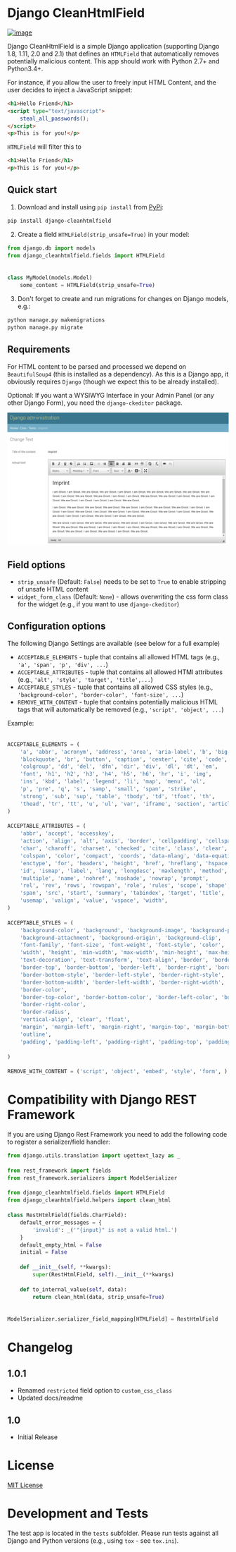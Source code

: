 # Django CleanHtmlField

[![image](https://travis-ci.org/anexia-it/django-cleanhtmlfield.svg?branch=master)](https://travis-ci.org/anexia-it/django-cleanhtmlfield)

Django CleanHtmlField is a simple Django application (supporting Django
1.8, 1.11, 2.0 and 2.1) that defines an `HTMLField` that automatically
removes potentially malicious content. This app should work with Python
2.7+ and Python3.4+.

For instance, if you allow the user to freely input HTML Content, and
the user decides to inject a JavaScript snippet:

```html
<h1>Hello Friend</h1>
<script type="text/javascript">
    steal_all_passwords();
</script>
<p>This is for you!</p>
```

`HTMLField` will filter this to

```html
<h1>Hello Friend</h1>
<p>This is for you!</p>
```

## Quick start

1.  Download and install using `pip install` from [PyPi](https://pypi.python.org/pypi/django-cleanhtmlfield/):

```bash
pip install django-cleanhtmlfield
```

2.  Create a field `HTMLField(strip_unsafe=True)` in your model:

```python
from django.db import models
from django_cleanhtmlfield.fields import HTMLField


class MyModel(models.Model)
    some_content = HTMLField(strip_unsafe=True)
```

3.  Don't forget to create and run migrations for changes on Django
    models, e.g.:


```bash
python manage.py makemigrations
python manage.py migrate
```

## Requirements

For HTML content to be parsed and processed we depend on
`BeautifulSoup4` (this is installed as a dependency). As this is a
Django app, it obviously requires `Django` (though we expect this to be
already installed).

Optional: If you want a WYSIWYG Interface in your Admin Panel (or any
other Django Form), you need the `django-ckeditor` package.

![alt text](docs/ckeditor-wysiwyg.png "CKEditor")


## Field options

* `strip_unsafe` (Default: `False`) needs to be set to `True` to enable stripping of unsafe HTML content
* `widget_form_class` (Default: `None`) - allows overwriting the css form class for the widget (e.g., if you want to use `django-ckeditor`)

## Configuration options

The following Django Settings are available (see below for a full
example)

  - `ACCEPTABLE_ELEMENTS` - tuple that contains all allowed HTML tags
    (e.g., `'a', 'span', 'p', 'div', ...`)
  - `ACCEPTABLE_ATTRIBUTES` - tuple that contains all allowed HTMl
    attributes (e.g., `'alt', 'style', 'target', 'title',...`)
  - `ACCEPTABLE_STYLES` - tuple that contains all allowed CSS styles
    (e.g., `'background-color', 'border-color', 'font-size', ...`)
  - `REMOVE_WITH_CONTENT` - tuple that contains potentially malicious
    HTML tags that will automatically be removed (e.g., `'script',
    'object', ...`)

Example:

```python

ACCEPTABLE_ELEMENTS = (
    'a', 'abbr', 'acronym', 'address', 'area', 'aria-label', 'b', 'big',
    'blockquote', 'br', 'button', 'caption', 'center', 'cite', 'code', 'col',
    'colgroup', 'dd', 'del', 'dfn', 'dir', 'div', 'dl', 'dt', 'em',
    'font', 'h1', 'h2', 'h3', 'h4', 'h5', 'h6', 'hr', 'i', 'img',
    'ins', 'kbd', 'label', 'legend', 'li', 'map', 'menu', 'ol',
    'p', 'pre', 'q', 's', 'samp', 'small', 'span', 'strike',
    'strong', 'sub', 'sup', 'table', 'tbody', 'td', 'tfoot', 'th',
    'thead', 'tr', 'tt', 'u', 'ul', 'var', 'iframe', 'section', 'article',
)

ACCEPTABLE_ATTRIBUTES = (
    'abbr', 'accept', 'accesskey',
    'action', 'align', 'alt', 'axis', 'border', 'cellpadding', 'cellspacing',
    'char', 'charoff', 'charset', 'checked', 'cite', 'class', 'clear', 'cols',
    'colspan', 'color', 'compact', 'coords', 'data-mlang', 'data-equation', 'datetime', 'dir',
    'enctype', 'for', 'headers', 'height', 'href', 'hreflang', 'hspace',
    'id', 'ismap', 'label', 'lang', 'longdesc', 'maxlength', 'method',
    'multiple', 'name', 'nohref', 'noshade', 'nowrap', 'prompt',
    'rel', 'rev', 'rows', 'rowspan', 'role', 'rules', 'scope', 'shape', 'size', 'style',
    'span', 'src', 'start', 'summary', 'tabindex', 'target', 'title', 'type',
    'usemap', 'valign', 'value', 'vspace', 'width',
)

ACCEPTABLE_STYLES = (
    'background-color', 'background', 'background-image', 'background-position', 'background-size', 'background-repeat',
    'background-attachment', 'background-origin', 'background-clip',
    'font-family', 'font-size', 'font-weight', 'font-style', 'color',
    'width', 'height', 'min-width', 'max-width', 'min-height', 'max-height', 'line-height',
    'text-decoration', 'text-transform', 'text-align', 'border', 'border-style', 'border-width',
    'border-top', 'border-bottom', 'border-left', 'border-right', 'border-top-style',
    'border-bottom-style', 'border-left-style', 'border-right-style', 'border-top-width',
    'border-bottom-width', 'border-left-width', 'border-right-width',
    'border-color',
    'border-top-color', 'border-bottom-color', 'border-left-color', 'border-spacing', 'border-collapse',
    'border-right-color',
    'border-radius',
    'vertical-align', 'clear', 'float',
    'margin', 'margin-left', 'margin-right', 'margin-top', 'margin-bottom',
    'outline',
    'padding', 'padding-left', 'padding-right', 'padding-top', 'padding-bottom',

)

REMOVE_WITH_CONTENT = ('script', 'object', 'embed', 'style', 'form', )
```

# Compatibility with Django REST Framework

If you are using Django Rest Framework you need to add the following
code to register a serializer/field handler:

```python
from django.utils.translation import ugettext_lazy as _

from rest_framework import fields
from rest_framework.serializers import ModelSerializer

from django_cleanhtmlfield.fields import HTMLField
from django_cleanhtmlfield.helpers import clean_html

class RestHtmlField(fields.CharField):
    default_error_messages = {
        'invalid': _('"{input}" is not a valid html.')
    }
    default_empty_html = False
    initial = False

    def __init__(self, **kwargs):
        super(RestHtmlField, self).__init__(**kwargs)

    def to_internal_value(self, data):
        return clean_html(data, strip_unsafe=True)


ModelSerializer.serializer_field_mapping[HTMLField] = RestHtmlField
```

# Changelog

## 1.0.1

- Renamed `restricted` field option to `custom_css_class`
- Updated docs/readme

## 1.0

- Initial Release

# License

[MIT License](LICENSE)

# Development and Tests

The test app is located in the `tests` subfolder. Please run tests
against all Django and Python versions (e.g., using `tox` - see
`tox.ini`).
